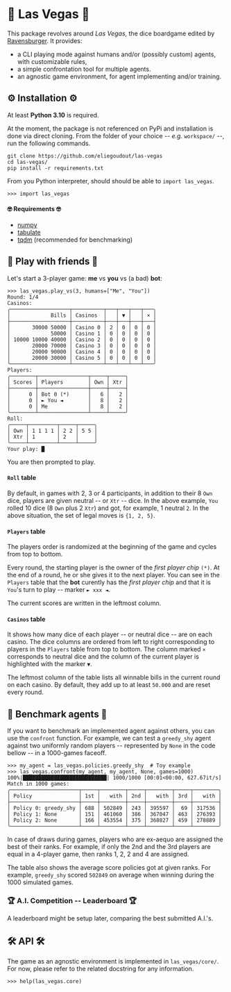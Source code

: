 # 🎲 Las Vegas 🎲

This package revolves around _Las Vegas_, the dice boardgame edited by [Ravensburger](https://www.ravensburger.fr/produits/jeux-de-soci%C3%A9t%C3%A9/jeux-d-ambiance/las-vegas-26745/index.html). It provides:

- a CLI playing mode against humans and/or (possibly custom) agents, with customizable rules,
- a simple confrontation tool for multiple agents.
- an agnostic game environment, for agent implementing and/or training.


## ⚙️ Installation ⚙️

At least **Python 3.10** is required.

At the moment, the package is not referenced on PyPi and installation is done via direct cloning. From the folder of your choice -- _e.g._ `workspace/` --, run the following commands.
```
git clone https://github.com/eliegoudout/las-vegas
cd las-vegas/
pip install -r requirements.txt
```

From you Python interpreter, should should be able to `import las_vegas`.
```pycon
>>> import las_vegas
```

#### 🤓 Requirements 🤓

- [numpy](https://github.com/numpy/numpy)
- [tabulate](https://github.com/astanin/python-tabulate)
- [tqdm](https://github.com/tqdm/tqdm) (recommended for benchmarking)


## 🤜 Play with friends 🤛

Let's start a 3-player game: **me** vs **you** vs (a bad) **bot**:
```pycon
>>> las_vegas.play_vs(3, humans=["Me", "You"])
Round: 1/4
Casinos:
╭───────────────────┬──────────┬───┬───┬───┬───╮
│             Bills │ Casinos  │   │ ▼ │   │ × │
├───────────────────┼──────────┼───┼───┼───┼───┤
│       30000 50000 │ Casino 0 │ 2 │ 0 │ 0 │ 0 │
│             50000 │ Casino 1 │ 0 │ 0 │ 0 │ 0 │
│ 10000 10000 40000 │ Casino 2 │ 0 │ 0 │ 0 │ 0 │
│       20000 70000 │ Casino 3 │ 0 │ 0 │ 0 │ 0 │
│       20000 90000 │ Casino 4 │ 0 │ 0 │ 0 │ 0 │
│       20000 30000 │ Casino 5 │ 0 │ 0 │ 0 │ 0 │
╰───────────────────┴──────────┴───┴───┴───┴───╯
Players:
╭────────┬────────────────┬─────┬─────╮
│ Scores │ Players        │ Own │ Xtr │
├────────┼────────────────┼─────┼─────┤
│      0 │ Bot 0 (*)      │   6 │   2 │
│      0 │ ► You ◄        │   8 │   2 │
│      0 │ Me             │   8 │   2 │
╰────────┴────────────────┴─────┴─────╯
Roll:
╭─────┬─────────┬─────┬─────╮
│ Own │ 1 1 1 1 │ 2 2 │ 5 5 │
│ Xtr │ 1       │ 2   │     │
╰─────┴─────────┴─────┴─────╯
Your play: █
```

You are then prompted to play.

#### `Roll` table

By default, in games with 2, 3 or 4 participants, in addition to their 8 `Own` dice, players are given neutral -- or `Xtr` -- dice. In the above example, `You` rolled 10 dice (8 `Own` plus 2 `Xtr`) and got, for example, 1 neutral `2`. In the above situation, the set of legal moves is `{1, 2, 5}`.

#### `Players` table

The players order is randomized at the beginning of the game and cycles from top to bottom.

Every round, the starting player is the owner of the _first player chip_ `(*)`. At the end of a round, he or she gives it to the next player. You can see in the `Players` table that the **bot** curently has the _first player chip_ and that it is `You`'s turn to play -- marker `► xxx ◄`.

The current scores are written in the leftmost column.

#### `Casinos` table

It shows how many dice of each player -- or neutral dice -- are on each casino. The dice columns are ordered from left to right corresponding to players in the `Players` table from top to bottom. The column marked `×` corresponds to neutral dice and the column of the current player is highlighted with the marker `▼`.

The leftmost column of the table lists all winnable bills in the current round on each casino. By default, they add up to at least `50.000` and are reset every round.


## 🤖 Benchmark agents 🤖

If you want to benchmark an implemented agent against others, you can use the `confront` function. For example, we can test a `greedy_shy` agent against two uniformly random players -- represented by `None` in the code bellow -- in a 1000-games faceoff. 
```pycon
>>> my_agent = las_vegas.policies.greedy_shy  # Toy example
>>> las_vegas.confront(my_agent, my_agent, None, games=1000)
100%|███████████████████████████| 1000/1000 [00:01<00:00, 627.67it/s]
Match in 1000 games:
╭──────────────────────┬─────┬────────┬─────┬────────┬─────┬────────╮
│ Policy               │ 1st │   with │ 2nd │   with │ 3rd │   with │
├──────────────────────┼─────┼────────┼─────┼────────┼─────┼────────┤
│ Policy 0: greedy_shy │ 688 │ 502849 │ 243 │ 395597 │  69 │ 317536 │
│ Policy 1: None       │ 151 │ 461060 │ 386 │ 367047 │ 463 │ 276393 │
│ Policy 2: None       │ 166 │ 453554 │ 375 │ 368827 │ 459 │ 278889 │
╰──────────────────────┴─────┴────────┴─────┴────────┴─────┴────────╯
```

In case of draws during games, players who are ex-aequo are assigned the best of their ranks. For example, if only the 2nd and the 3rd players are equal in a 4-player game, then ranks 1, 2, 2 and 4 are assigned.

The table also shows the average score policies got at given ranks. For example, `greedy_shy` scored `502849` on average when winning during the 1000 simulated games.

### 🏆 A.I. Competition -- Leaderboard 🏆

A leaderboard might be setup later, comparing the best submitted A.I.'s.


## 🛠️ API 🛠️

The game as an agnostic environment is implemented in `las_vegas/core/`. For now, please refer to the related docstring for any information.

```pycon
>>> help(las_vegas.core)
```
